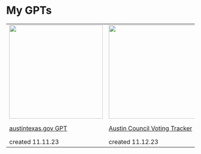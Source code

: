 # My GPTs

<table>
  <tr>
    <td>
      <!-- First Column Content -->
      <img src="https://github.com/patrickm02L/GPTs/assets/5566727/ee5969cf-4535-4d2e-9671-f83ae70cdcd9" width="250">
      <p><a href="https://chat.openai.com/g/g-oOjSZS4LK-austintexas-gov-bot">austintexas.gov GPT</a></p>
      created 11.11.23
    </td>
    <td>
      <img src="https://github.com/patrickm02L/GPTs/assets/5566727/56200858-c193-4cfe-ba24-e7aa2f1aef3e" width="250">
      <p><a href="https://chat.openai.com/g/g-w6Z59aywN-austin-council-voting-tracker">Austin Council Voting Tracker</a></p>
      created 11.12.23
    </td>
  </tr>
</table>
